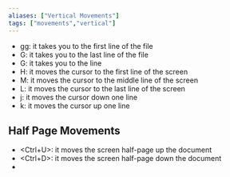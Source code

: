 ```yaml
---
aliases: ["Vertical Movements"]
tags: ["movements","vertical"]
---
```


- gg: it takes you to the first line of the file
- G: it takes you to the last line of the file
- <number>G: it takes you to the line <number>
- H: it moves the cursor to the first line of the screen
- M: it moves the cursor to the middle line of the screen
- L: it moves the cursor to the last line of the screen
- j: it moves the cursor down one line
- k: it moves the cursor up one line

## Half Page Movements

- <Ctrl+U>: it moves the screen half-page up the document
- <Ctrl+D>: it moves the screen half-page down the document
- 